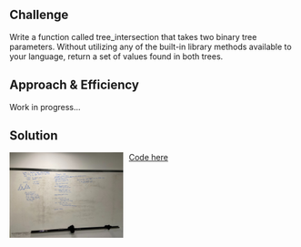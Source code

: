## Challenge
<p>Write a function called tree_intersection that takes two binary tree parameters.
Without utilizing any of the built-in library methods available to your language, return a set of values found in both trees.</p>


## Approach & Efficiency
Work in progress...


## Solution
<img src="../assets/intersectingtrees.jpg"
     alt="White Board Picture"
     style="float: left; margin-right: 10px; width: 200px;" />

<a href="../src/main/java/codechallenges/treeintersection">Code here</a>